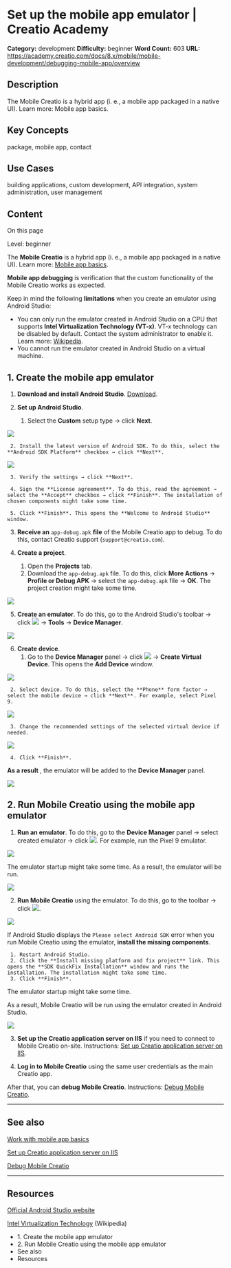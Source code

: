 # Set up the mobile app emulator | Creatio Academy

**Category:** development **Difficulty:** beginner **Word Count:** 603 **URL:**
https://academy.creatio.com/docs/8.x/mobile/mobile-development/debugging-mobile-app/overview

## Description

The Mobile Creatio is a hybrid app (i.&nbsp;e., a mobile app packaged in a
native UI). Learn more: Mobile app basics.

## Key Concepts

package, mobile app, contact

## Use Cases

building applications, custom development, API integration, system
administration, user management

## Content

On this page

Level: beginner

The **Mobile Creatio** is a hybrid app (i. e., a mobile app packaged in a native
UI). Learn more:
[Mobile app basics](https://academy.creatio.com/documents?id=15851).

**Mobile app debugging** is verification that the custom functionality of the
Mobile Creatio works as expected.

Keep in mind the following **limitations** when you create an emulator using
Android Studio:

- You can only run the emulator created in Android Studio on a CPU that supports
  **Intel Virtualization Technology (VT-x)**. VT-x technology can be disabled by
  default. Contact the system administrator to enable it. Learn more:
  [Wikipedia](https://en.wikipedia.org/w/index.php?title=X86_virtualization&oldid=1120646014#Intel-VT-x).
- You cannot run the emulator created in Android Studio on a virtual machine.

## 1\. Create the mobile app emulator​

1. **Download and install Android Studio**.
   [Download](https://developer.android.com/studio/).

2. **Set up Android Studio**.
   1. Select the **Custom** setup type → click **Next**.

![](https://d3a7ykdi65m4cy.cloudfront.net/ac-en/s3fs-public/documentation/sdk/en/BPMonlineWebSDK/Screenshots/SetUpTheEmulator/8.2/scr_custom_setup_type.png)

     2. Install the latest version of Android SDK. To do this, select the **Android SDK Platform** checkbox → click **Next**.

![](https://d3a7ykdi65m4cy.cloudfront.net/ac-en/s3fs-public/documentation/sdk/en/BPMonlineWebSDK/Screenshots/SetUpTheEmulator/8.2/scr_install_android_sdk.png)

     3. Verify the settings → click **Next**.

     4. Sign the **License agreement**. To do this, read the agreement → select the **Accept** checkbox → click **Finish**. The installation of chosen components might take some time.

     5. Click **Finish**. This opens the **Welcome to Android Studio** window.

3. **Receive an** `app-debug.apk` **file** of the Mobile Creatio app to debug.
   To do this, contact Creatio support (`support@creatio.com`).

4. **Create a project**.
   1. Open the **Projects** tab.
   2. Download the `app-debug.apk` file. To do this, click **More Actions** →
      **Profile or Debug APK** → select the `app-debug.apk` file → **OK**. The
      project creation might take some time.

![](https://d3a7ykdi65m4cy.cloudfront.net/ac-en/s3fs-public/documentation/sdk/en/BPMonlineWebSDK/Screenshots/SetUpTheEmulator/8.2/scr_download_the_apk_file.png)

5. **Create an emulator**. To do this, go to the Android Studio's toolbar →
   click
   ![](https://d3a7ykdi65m4cy.cloudfront.net/ac-en/s3fs-public/documentation/sdk/en/BPMonlineWebSDK/Screenshots/SetUpTheEmulator/8.2/scr_open_menu_button.png)
   → **Tools** → **Device Manager**.

![](https://d3a7ykdi65m4cy.cloudfront.net/ac-en/s3fs-public/documentation/sdk/en/BPMonlineWebSDK/Screenshots/SetUpTheEmulator/8.2/scr_create_emulator.png)

6. **Create device**.
   1. Go to the **Device Manager** panel → click
      ![](https://d3a7ykdi65m4cy.cloudfront.net/ac-en/s3fs-public/documentation/sdk/en/BPMonlineWebSDK/Screenshots/SetUpTheEmulator/8.2/scr_add_device_button.png)
      → **Create Virtual Device**. This opens the **Add Device** window.

![](https://d3a7ykdi65m4cy.cloudfront.net/ac-en/s3fs-public/documentation/sdk/en/BPMonlineWebSDK/Screenshots/SetUpTheEmulator/8.2/scr_create_device.png)

     2. Select device. To do this, select the **Phone** form factor → select the mobile device → click **Next**. For example, select Pixel 9.

![](https://d3a7ykdi65m4cy.cloudfront.net/ac-en/s3fs-public/documentation/sdk/en/BPMonlineWebSDK/Screenshots/SetUpTheEmulator/8.2/scr_select_device.png)

     3. Change the recommended settings of the selected virtual device if needed.

![](https://d3a7ykdi65m4cy.cloudfront.net/ac-en/s3fs-public/documentation/sdk/en/BPMonlineWebSDK/Screenshots/SetUpTheEmulator/8.2/scr_change_settings.png)

     4. Click **Finish**.

**As a result** , the emulator will be added to the **Device Manager** panel.

![](https://d3a7ykdi65m4cy.cloudfront.net/ac-en/s3fs-public/documentation/sdk/en/BPMonlineWebSDK/Screenshots/SetUpTheEmulator/8.2/scr_created_emulator.png)

## 2\. Run Mobile Creatio using the mobile app emulator​

1. **Run an emulator**. To do this, go to the **Device Manager** panel → select
   created emulator → click
   ![](https://d3a7ykdi65m4cy.cloudfront.net/ac-en/s3fs-public/documentation/sdk/en/BPMonlineWebSDK/Screenshots/SetUpTheEmulator/8.2/scr_run_emulator_button.png).
   For example, run the Pixel 9 emulator.

![](https://d3a7ykdi65m4cy.cloudfront.net/ac-en/s3fs-public/documentation/sdk/en/BPMonlineWebSDK/Screenshots/SetUpTheEmulator/8.2/scr_run_emulator.png)

The emulator startup might take some time. As a result, the emulator will be
run.

![](https://d3a7ykdi65m4cy.cloudfront.net/ac-en/s3fs-public/documentation/sdk/en/BPMonlineWebSDK/Screenshots/SetUpTheEmulator/8.2/scr_emulator_on_device.png)

2. **Run Mobile Creatio** using the emulator. To do this, go to the toolbar →
   click
   ![](https://d3a7ykdi65m4cy.cloudfront.net/ac-en/s3fs-public/documentation/sdk/en/BPMonlineWebSDK/Screenshots/SetUpTheEmulator/8.2/scr_run_mobile_creatio_button.png).

![](https://d3a7ykdi65m4cy.cloudfront.net/ac-en/s3fs-public/documentation/sdk/en/BPMonlineWebSDK/Screenshots/SetUpTheEmulator/8.2/scr_run_mobile_creatio.png)

If Android Studio displays the `Please select Android SDK` error when you run
Mobile Creatio using the emulator, **install the missing components**.

     1. Restart Android Studio.
     2. Click the **Install missing platform and fix project** link. This opens the **SDK QuickFix Installation** window and runs the installation. The installation might take some time.
     3. Click **Finish**.

The emulator startup might take some time.

As a result, Mobile Creatio will be run using the emulator created in Android
Studio.

![](https://d3a7ykdi65m4cy.cloudfront.net/ac-en/s3fs-public/documentation/sdk/en/BPMonlineWebSDK/Screenshots/SetUpTheEmulator/8.2/scr_mobile_creatio_on_device.png)

3. **Set up the Creatio application server on IIS** if you need to connect to
   Mobile Creatio on-site. Instructions:
   [Set up Creatio application server on IIS](https://academy.creatio.com/documents?id=2142).

4. **Log in to Mobile Creatio** using the same user credentials as the main
   Creatio app.

After that, you can **debug Mobile Creatio**. Instructions:
[Debug Mobile Creatio](https://academy.creatio.com/documents?id=15904&anchor=title-2545-2).

---

## See also​

[Work with mobile app basics](https://academy.creatio.com/documents?id=15851)

[Set up Creatio application server on IIS](https://academy.creatio.com/documents?id=2142)

[Debug Mobile Creatio](https://academy.creatio.com/documents?id=15904)

---

## Resources​

[Official Android Studio website](https://developer.android.com/studio)

[Intel Virtualization Technology](https://en.wikipedia.org/w/index.php?title=X86_virtualization&oldid=1120646014#Intel-VT-x)
(Wikipedia)

- 1\. Create the mobile app emulator
- 2\. Run Mobile Creatio using the mobile app emulator
- See also
- Resources
